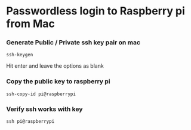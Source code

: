 # Passwordless login to Raspberry pi from Mac

### Generate Public / Private ssh key pair on mac
`ssh-keygen`

Hit enter and leave the options as blank

### Copy the public key to raspberry pi

`ssh-copy-id pi@raspberrypi`

### Verify ssh works with key

`ssh pi@raspberrypi`
